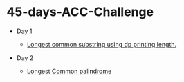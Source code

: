 # 45-days-ACC-Challenge

- Day 1
    - [Longest common substring using dp printing length.](https://practice.geeksforgeeks.org/problems/longest-common-substring1452/1?utm_source=gfg&utm_medium=article&utm_campaign=bottom_sticky_on_article)

- Day 2
    - [Longest Common palindrome](https://leetcode.com/problems/longest-palindromic-substring/) 
    
